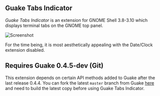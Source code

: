 ## Guake Tabs Indicator
_Guake Tabs Indicator_ is an extension for GNOME Shell 3.8-3.10 which displays terminal tabs on the GNOME top panel.

![Screenshot](https://raw.github.com/pztrick/guake-tabs-indicator/screenshots/screenshot.png)

For the time being, it is most aesthetically appealing with the Date/Clock extension disabled.

## Requires Guake 0.4.5-dev (Git)

This extension depends on certain API methods added to Guake after the last release 0.4.4. You can fork the latest `master` branch from Guake [here](http://github.com/guake/guake/) and need to build the latest copy before using Guake Tabs Indicator.
